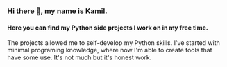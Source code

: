 ### Hi there 👋, my name is Kamil.

#### Here you can find my Python side projects I work on in my free time.

The projects allowed me to self-develop my Python skills. I've started with minimal programing knowledge, where now I'm able to create tools that have some use. It's not much but it's honest work.
